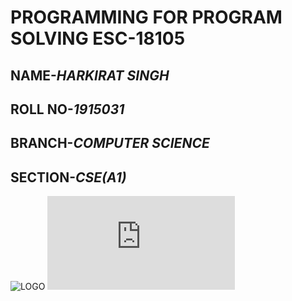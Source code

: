 
# **PROGRAMMING FOR PROGRAM SOLVING ESC-18105**
## NAME-*HARKIRAT SINGH*
## ROLL NO-*1915031*
## BRANCH-*COMPUTER SCIENCE*
## SECTION-*CSE(A1)*
![LOGO](https://blog.coachingkaro.org/wp-content/uploads/2019/07/logo.jpg)
 ![LOGO](https://www.cleanpng.com/png-guru-nanak-dev-engineering-college-ludhiana-step-g-5644912/preview.html)
